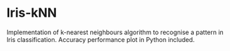 # Iris-kNN
Implementation of k-nearest neighbours algorithm to recognise a pattern in Iris classification. Accuracy performance plot in Python included.
